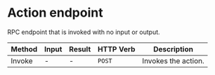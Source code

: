 # Action endpoint

RPC endpoint that is invoked with no input or output.

| Method | Input | Result | HTTP Verb | Description         |
| ------ | ----- | ------ | --------- | ------------------- |
| Invoke | -     | -      | `POST`    | Invokes the action. |
